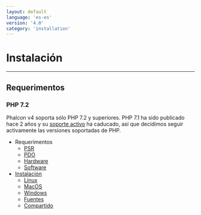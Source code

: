 ```yaml
---
layout: default
language: 'es-es'
version: '4.0'
category: 'installation'
---
```

# Instalación

* * *

<a name='requirements'></a>

## Requerimentos

### PHP 7.2

Phalcon v4 soporta sólo PHP 7.2 y superiores. PHP 7.1 ha sido publicado hace 2 años y su [soporte activo](https://secure.php.net/supported-versions.php) ha caducado, así que decidimos seguir activamente las versiones soportadas de PHP.

* Requerimentos 
    * [PSR](installation-requirements-psr)
    * [PDO](installation-requirements-pdo)
    * [Hardware](installation-requirements-hardware)
    * [Software](installation-requirements-software)
* [Instalación](installation-platforms) 
    * [Linux](installation-linux)
    * [MacOS](installation-macos)
    * [Windows](installation-windows)
    * [Fuentes](installation-sources)
    * [Compartido](installation-shared)